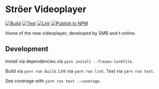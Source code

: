 Ströer Videoplayer
==================

[![Build](https://github.com/stroeer/stroeer-videoplayer/workflows/Build/badge.svg)](https://github.com/stroeer/stroeer-videoplayer/actions?query=workflow%3ABuild)
[![Test](https://github.com/stroeer/stroeer-videoplayer/workflows/Test/badge.svg)](https://github.com/stroeer/stroeer-videoplayer/actions?query=workflow%3ATest)
[![Lint](https://github.com/stroeer/stroeer-videoplayer/workflows/Lint/badge.svg)](https://github.com/stroeer/stroeer-videoplayer/actions?query=workflow%3ALint)
[![Publish to NPM](https://github.com/stroeer/stroeer-videoplayer/workflows/Publish%20to%20NPM/badge.svg)](https://github.com/stroeer/stroeer-videoplayer/actions?query=workflow%3A%22Publish+to+NPM%22)

Home of the new videoplayer; developed by SMB and t-online.

## Development

Install via dependencies via `yarn install --frozen-lockfile`.

Build via `yarn run build`. Lint via `yarn run lint`. Test via `yarn run test`.

See coverage with `yarn run test --coverage`.

